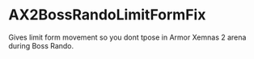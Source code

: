 # AX2BossRandoLimitFormFix

Gives limit form movement so you dont tpose in Armor Xemnas 2 arena during Boss Rando.

